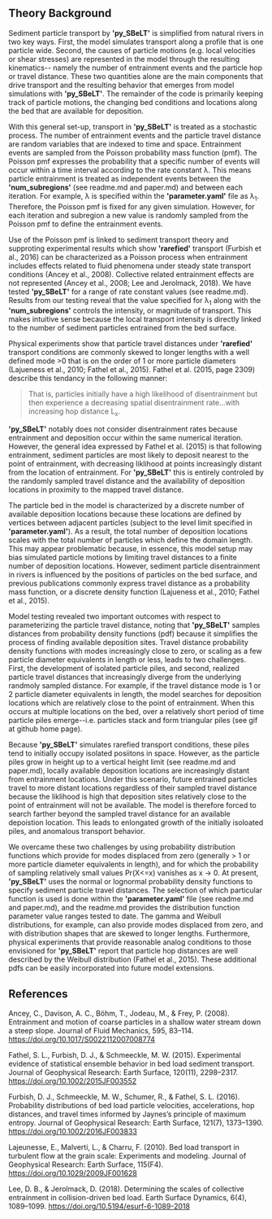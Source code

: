 ## Theory Background

Sediment particle transport by **'py_SBeLT'** is simplified from natural rivers in two key ways. First, the model simulates transport along a profile that is one
particle wide. Second, the causes of particle motions (e.g. local velocities or shear stresses) are represented in the model through the resulting kinematics--
namely the number of entrainment events and the particle hop or travel distance. These two quantities alone are the main components that drive transport and the 
resulting behavior that emerges from model simulations with **'py_SBeLT'**. The remainder of the code is primarily keeping track of particle motions, the changing 
bed conditions and locations along the bed that are available for deposition. 

With this general set-up, transport in **'py_SBeLT'** is treated as a stochastic process. The number of entrainment events and the particle travel distance are
random variables that are indexed to time and space. Entrainment events are sampled from the Poisson probability mass function (pmf). The Poisson pmf
expresses the probability that a specific number of events will occur within a time interval according to the rate constant &#955;. This means particle 
entrainment is treated as independent events between the **'num_subregions'** (see readme.md and paper.md) and between each iteration. For example, 
&#955; is specified within the **'parameter.yaml'** file as &#955;<sub>1</sub>. Therefore, the Poisson pmf is fixed for any given simulation. However, for each
iteration and subregion a new value is randomly sampled from the Poisson pmf to define the entrainment events. 

Use of the Poisson pmf is linked to sediment transport theory and supproting experimental results which show **'rarefied'** transport (Furbish et al., 2016)
can be characterized as a Poisson process when entrainment includes effects related to fluid phenomena under steady state transport conditions (Ancey et al., 
2008). Collective related entrainment effects are not represented (Ancey et al., 2008; Lee and Jerolmack, 2018). We have tested **'py_SBeLT'** for a range of rate 
constant values (see readme.md). Results from our testing reveal that the value specified for &#955;<sub>1</sub> along with the **'num_subregions'** controls
the intensity, or magnitude of transport. This makes intuitive sense because the local transport intensity is directly linked to the number of sediment particles 
entrained from the bed surface.

Physical experiments show that particle travel distances under **'rarefied'** transport conditions are commonly skewed to longer lengths with a 
well defined mode >0 that is on the order of 1 or more particle diameters (Lajueness et al., 2010; Fathel et al., 2015). Fathel et al. (2015, page 2309) describe 
this tendancy in the following manner:

> That is, particles initially have a high likelihood of disentrainment but then experience a decreasing spatial disentrainment rate...with increasing hop 
> distance L<sub>x</sub>.

**'py_SBeLT'** notably does not consider disentrainment rates because entrainment and deposition occur within the same numerical iteration. However, the general 
idea expressed by Fathel et al. (2015) is that following entrainment, sediment particles are most likely to deposit nearest to the point of entrainment, with 
decreasing liklihood at points increasingly distant from the location of entrainment. For **'py_SBeLT'** this is entirely controled by the randomly sampled travel 
distance and the availability of deposition locations in proximity to the mapped travel distance. 

The particle bed in the model is characterized by a discrete number of available deposition locations because these locations are defined by vertices 
between adjacent particles (subject to the level limit specified in **'parameter.yaml'**). As a result, the total number of deposition locations scales with 
the total number of particles which define the domain length. This may appear problematic because, in essence, this model setup may bias simulated particle 
motions by limiting travel distances to a finite number of deposition locations. However, sediment particle disentrainment in rivers is influenced by the 
positions of particles on the bed surface, and previous publications commonly express travel distance as a probability mass function, or a discrete density 
function (Lajueness et al., 2010; Fathel et al., 2015). 

Model testing revealed two important outcomes with respect to parameterizing the particle travel distance, noting that **'py_SBeLT'** samples distances from 
probability density functions (pdf) because it simplifies the process of finding available deposition sites. Travel distance probability density functions with 
modes increasingly close to zero, or scaling as a few particle diameter equivalents in length or less, leads to two challenges. First, the development of isolated 
particle piles, and second, realized particle travel distances that increasingly diverge from the underlying randmoly sampled distance. For example, if the travel 
distance mode is 1 or 2 particle diameter equivalents in length, the model searches for deposition locations which are relatively close to the point of 
entrainment. When this occurs at multiple locations on the bed, over a relatively short period of time particle piles emerge--i.e. particles stack and form 
triangular piles (see gif at github home page). 

Because **'py_SBeLT'** simulates rarefied transport conditions, these piles tend to initially occupy isolated posiitons in space. However, as the particle piles 
grow in height up to a vertical height limit (see readme.md and paper.md), locally available deposition locations are increasingly distant from entrainment 
locations. Under this scenario, future entrained particles travel to more distant locations regardless of their sampled travel distance because the liklihood is 
high that deposition sites relatively close to the point of entrainment will not be available. The model is therefore forced to search farther beyond the sampled 
travel distance for an available depoistion location. This leads to enlongated growth of the initially isoloated piles, and anomalous transport behavior. 

We overcame these two challenges by using probability distribution functions which provide for modes displaced from zero (generally > 1 or more particle diameter 
equivalents in length), and for which the probability of sampling relatively small values Pr(X<=x) vanishes as x &#8594; 0. At present, **'py_SBeLT'** uses the 
normal or lognormal probability density functions to specify sediment particle travel distances. The selection of which particular function is used is done within 
the **'parameter.yaml'** file (see readme.md and paper.md), and the readme.md provides the distribution function parameter value ranges tested to date. The gamma 
and Weibull distributions, for example, can also provide modes displaced from zero, and with distribution shapes that are skewed to longer lengths. Furthermore, 
physical experiments that provide reasonable analog conditions to those envisioned for **'py_SBeLT'** report that particle hop distances are well described by the 
Weibull distribution (Fathel et al., 2015). These additional pdfs can be easily incorporated into future model extensions.  

## References

Ancey, C., Davison, A. C., Böhm, T., Jodeau, M., & Frey, P. (2008). Entrainment and motion of coarse particles in a shallow water stream down a steep slope. Journal of Fluid Mechanics, 595, 83–114. https://doi.org/10.1017/S0022112007008774

Fathel, S. L., Furbish, D. J., & Schmeeckle, M. W. (2015). Experimental evidence of statistical ensemble behavior in bed load sediment transport. Journal of Geophysical Research: Earth Surface, 120(11), 2298–2317. https://doi.org/10.1002/2015JF003552

Furbish, D. J., Schmeeckle, M. W., Schumer, R., & Fathel, S. L. (2016). Probability distributions of bed load particle velocities, accelerations, hop distances, and travel times informed by Jaynes’s principle of maximum entropy. Journal of Geophysical Research: Earth Surface, 121(7), 1373–1390. https://doi.org/10.1002/2016JF003833

Lajeunesse, E., Malverti, L., & Charru, F. (2010). Bed load transport in turbulent flow at the grain scale: Experiments and modeling. Journal of Geophysical Research: Earth Surface, 115(F4). https://doi.org/10.1029/2009JF001628

Lee, D. B., & Jerolmack, D. (2018). Determining the scales of collective entrainment in collision-driven bed load. Earth Surface Dynamics, 6(4), 1089–1099. https://doi.org/10.5194/esurf-6-1089-2018




